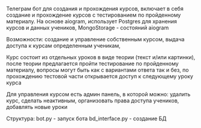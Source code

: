 Телеграм бот для создания и прохождения курсов, включает в себя создание и прохождение курсов с тестированием по пройденному материалу. На основе aiogram, использует Postgres для хранения курсов и данных учеников, MongoStorage - состояний  aiogram

Возможности: создание и управление собственным курсом, выдача доступа к курсам определенным ученикам,

 Курс состоит из отдельных уроков в виде теории (текст и/или картинки), после теории предлагается пройти тестирование по пройденному материалу, вопросы могут быть как с вариантами ответа так и без, по прохождению тестовой части открывается доступ к следующему уроку курса

Для управления курсом есть админ панель, в которой можно: удалить курс, сделать неактивным, организовать права доступа учеников, добавлять новые уроки

Структура:
bot.py - запуск бота
bd_interface.py - создание БД